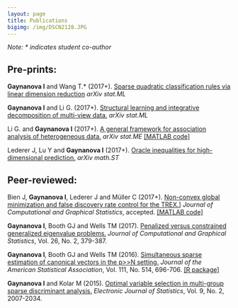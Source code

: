 ```yaml
---
layout: page
title: Publications
bigimg: /img/DSCN2128.JPG
---
```


*Note: \* indicates student co-author*

## Pre-prints:

**Gaynanova I** and Wang T.\* (2017+). [Sparse quadratic classification rules via linear dimension reduction](https://arxiv.org/abs/1711.04817) *arXiv stat.ML* 

**Gaynanova I** and Li G. (2017+). [Structural learning and integrative decomposition of multi-view data.](https://arxiv.org/abs/1707.06573) *arXiv stat.ML* 

Li G. and **Gaynanova I** (2017+). [A general framework for association analysis of heterogeneous data.](https://arxiv.org/abs/1707.06485) *arXiv stat.ME* [[MATLAB code]](https://github.com/reagan0323/GAS)

Lederer J, Lu Y and **Gaynanova I** (2017+). [Oracle inequalities for high-dimensional prediction.](https://arxiv.org/abs/1608.00624) *arXiv math.ST*

## Peer-reviewed:

Bien J, **Gaynanova I**, Lederer J and Müller C (2017+). [Non-convex global minimization and false discovery rate control for the TREX.](http://www.tandfonline.com/doi/abs/10.1080/10618600.2017.1341414)] *Journal of Computational and Graphical Statistics*, accepted. [[MATLAB code]](https://github.com/muellsen/TREX)

**Gaynanova I**, Booth GJ and Wells TM (2017). [Penalized versus constrained generalized eigenvalue problems.](http://www.tandfonline.com/doi/abs/10.1080/10618600.2016.1172017) *Journal of Computational and Graphical Statistics*, Vol. 26, No. 2, 379-387.
  
**Gaynanova I**, Booth GJ and Wells TM (2016). [Simultaneous sparse estimation of canonical vectors in the p>>N setting.](http://dx.doi.org/10.1080/01621459.2015.1034318) *Journal of the American Statistical Association*, Vol. 111, No. 514, 696-706. [[R package]](https://cran.r-project.org/web/packages/MGSDA/index.html)

**Gaynanova I** and Kolar M (2015). [Optimal variable selection in multi-group sparse discriminant analysis.](http://dx.doi.org/10.1214/15-EJS1064) *Electronic Journal of Statistics*, Vol. 9, No. 2, 2007-2034. 




